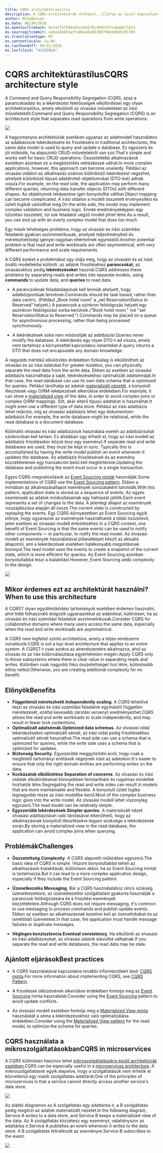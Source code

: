 ```yaml
---
title: CQRS architektúrastílus
description: A CQRS-architektúrák előnyeit, illetve az azzal kapcsolatos problémákat és az ajánlott eljárásokat ismerteti
author: MikeWasson
ms.date: 08/30/2018
ms.openlocfilehash: ba7af25f940a01e184279c4665f8fce8ebb71b23
ms.sourcegitcommit: ae8a1de6f4af7a89a66a8339879843d945201f85
ms.translationtype: MT
ms.contentlocale: hu-HU
ms.lasthandoff: 08/31/2018
ms.locfileid: "43325924"
---
```

# <a name="cqrs-architecture-style"></a><span data-ttu-id="568c1-103">CQRS architektúrastílus</span><span class="sxs-lookup"><span data-stu-id="568c1-103">CQRS architecture style</span></span>

<span data-ttu-id="568c1-104">A Command and Query Responsibility Segregation (CQRS, azaz a parancskiadási és a lekérdezési felelősségek elkülönítése) egy olyan architektúrastílus, amely elkülöníti az olvasási műveleteket az írási műveletektől.</span><span class="sxs-lookup"><span data-stu-id="568c1-104">Command and Query Responsibility Segregation (CQRS) is an architecture style that separates read operations from write operations.</span></span> 

![](./images/cqrs-logical.svg)

<span data-ttu-id="568c1-105">A hagyományos architektúrák esetében ugyanaz az adatmodell használatos az adatbázisok lekérdezésére és frissítésére.</span><span class="sxs-lookup"><span data-stu-id="568c1-105">In traditional architectures, the same data model is used to query and update a database.</span></span> <span data-ttu-id="568c1-106">Ez egyszerű és jól működik, ha alapszintű CRUD-műveletekről van szó.</span><span class="sxs-lookup"><span data-stu-id="568c1-106">That's simple and works well for basic CRUD operations.</span></span> <span data-ttu-id="568c1-107">Összetettebb alkalmazások esetében azonban ez a megközelítés nehézkessé válhat.</span><span class="sxs-lookup"><span data-stu-id="568c1-107">In more complex applications, however, this approach can become unwieldy.</span></span> <span data-ttu-id="568c1-108">Például az olvasási oldalon az alkalmazás számos különböző lekérdezést végezhet, amelyek különböző típusú adatátviteli objektumokat (DTO-kat) adnak vissza.</span><span class="sxs-lookup"><span data-stu-id="568c1-108">For example, on the read side, the application may perform many different queries, returning data transfer objects (DTOs) with different shapes.</span></span> <span data-ttu-id="568c1-109">Az objektumok leképezése igen bonyolulttá válthat.</span><span class="sxs-lookup"><span data-stu-id="568c1-109">Object mapping can become complicated.</span></span> <span data-ttu-id="568c1-110">A írási oldalon a modell összetett érvényesítési és üzleti logikát valósíthat meg.</span><span class="sxs-lookup"><span data-stu-id="568c1-110">On the write side, the model may implement complex validation and business logic.</span></span> <span data-ttu-id="568c1-111">Ennek eredményeképpen egy túlzottan összetett, túl sok feladatot végző modell jöhet létre.</span><span class="sxs-lookup"><span data-stu-id="568c1-111">As a result, you can end up with an overly complex model that does too much.</span></span>

<span data-ttu-id="568c1-112">Egy másik lehetséges probléma, hogy az olvasási és írási számítási feladatok gyakran aszimmetrikusak, amelyek teljesítménybeli és méretezhetőségi igényei nagyban eltérhetnek egymástól.</span><span class="sxs-lookup"><span data-stu-id="568c1-112">Another potential problem is that read and write workloads are often asymmetrical, with very different performance and scale requirements.</span></span> 

<span data-ttu-id="568c1-113">A CQRS ezeket a problémákat úgy oldja meg, hogy az olvasást és az írást önálló modellekbe különíti: az adatok frissítéséhez **parancsokat**, az olvasásukhoz pedig **lekérdezéseket** használ.</span><span class="sxs-lookup"><span data-stu-id="568c1-113">CQRS addresses these problems by separating reads and writes into separate models, using **commands** to update data, and **queries** to read data.</span></span>

- <span data-ttu-id="568c1-114">A parancsoknak feladatalapúnak kell lenniük ahelyett, hogy adatközpontúak lennének.</span><span class="sxs-lookup"><span data-stu-id="568c1-114">Commands should be task based, rather than data centric.</span></span> <span data-ttu-id="568c1-115">(Például „Book hotel room” a „set ReservationStatus to Reserved” helyett.) A parancsok a szinkron feldolgozás helyett egy aszinkron feldolgozási sorba kerülnek.</span><span class="sxs-lookup"><span data-stu-id="568c1-115">("Book hotel room," not "set ReservationStatus to Reserved.") Commands may be placed on a queue for asynchronous processing, rather than being processed synchronously.</span></span>

- <span data-ttu-id="568c1-116">A lekérdezések soha nem módosítják az adatbázist.</span><span class="sxs-lookup"><span data-stu-id="568c1-116">Queries never modify the database.</span></span> <span data-ttu-id="568c1-117">A lekérdezés egy olyan DTO-t ad vissza, amely nem tartalmaz a környezettel kapcsolatos ismerteket.</span><span class="sxs-lookup"><span data-stu-id="568c1-117">A query returns a DTO that does not encapsulate any domain knowledge.</span></span>

<span data-ttu-id="568c1-118">A nagyobb mértékű elkülönítés érdekében fizikailag is elkülönítheti az olvasási és az írási adatokat.</span><span class="sxs-lookup"><span data-stu-id="568c1-118">For greater isolation, you can physically separate the read data from the write data.</span></span> <span data-ttu-id="568c1-119">Ebben az esetben az olvasási adatbázis használhatja a saját, lekérdezésekhez optimalizált adatsémáját.</span><span class="sxs-lookup"><span data-stu-id="568c1-119">In that case, the read database can use its own data schema that is optimized for queries.</span></span> <span data-ttu-id="568c1-120">Például tárolhatja az adatok [materializált nézetét][materialized-view], a bonyolult illesztések vagy O/RM-leképezések elkerülése érdekében.</span><span class="sxs-lookup"><span data-stu-id="568c1-120">For example, it can store a [materialized view][materialized-view] of the data, in order to avoid complex joins or complex O/RM mappings.</span></span> <span data-ttu-id="568c1-121">Sőt, akár eltérő típusú adattárat is használhat.</span><span class="sxs-lookup"><span data-stu-id="568c1-121">It might even use a different type of data store.</span></span> <span data-ttu-id="568c1-122">Például az írási adatbázis lehet relációs, míg az olvasási adatbázis lehet egy dokumentum-adatbázis.</span><span class="sxs-lookup"><span data-stu-id="568c1-122">For example, the write database might be relational, while the read database is a document database.</span></span>

<span data-ttu-id="568c1-123">Különálló olvasási és írási adatbázisok használata esetén az adatbázisokat szinkronban kell tartani. Ez általában úgy érhető el, hogy az írási modell az adatbázis frissítésekor közzé tesz egy eseményt.</span><span class="sxs-lookup"><span data-stu-id="568c1-123">If separate read and write databases are used, they must be kept in sync. Typically this is accomplished by  having the write model publish an event whenever it updates the database.</span></span> <span data-ttu-id="568c1-124">Az adatbázis frissítésének és az esemény közzétételének egy tranzakción belül kell megtörténnie.</span><span class="sxs-lookup"><span data-stu-id="568c1-124">Updating the database and publishing the event must occur in a single transaction.</span></span> 

<span data-ttu-id="568c1-125">Egyes CQRS-megvalósítások az [Event Sourcing mintát][event-sourcing] használják.</span><span class="sxs-lookup"><span data-stu-id="568c1-125">Some implementations of CQRS use the [Event Sourcing pattern][event-sourcing].</span></span> <span data-ttu-id="568c1-126">Ebben a mintában az alkalmazásállapot események sorozataként tárolódik.</span><span class="sxs-lookup"><span data-stu-id="568c1-126">With this pattern, application state is stored as a sequence of events.</span></span> <span data-ttu-id="568c1-127">Az egyes események az adatok módosításainak egy halmazát jelölik.</span><span class="sxs-lookup"><span data-stu-id="568c1-127">Each event represents a set of changes to the data.</span></span> <span data-ttu-id="568c1-128">A jelenlegi állapot az események visszajátszása alapján áll össze.</span><span class="sxs-lookup"><span data-stu-id="568c1-128">The current state is constructed by replaying the events.</span></span> <span data-ttu-id="568c1-129">Egy CQRS-környezetben az Event Sourcing egyik előnye, hogy ugyanazok az események használhatók a többi összetevő, jelen esetben az olvasási modell értesítéséhez.</span><span class="sxs-lookup"><span data-stu-id="568c1-129">In a CQRS context, one benefit of Event Sourcing is that the same events can be used to notify other components &mdash; in particular, to notify the read model.</span></span> <span data-ttu-id="568c1-130">Az olvasási modell az események használatával pillanatképet készít az aktuális állapotról, ami a lekérdezések esetében hatékonyabb megoldásnak bizonyul.</span><span class="sxs-lookup"><span data-stu-id="568c1-130">The read model uses the events to create a snapshot of the current state, which is more efficient for queries.</span></span> <span data-ttu-id="568c1-131">Az Event Sourcing azonban bonyolultabbá teszi a kialakítást.</span><span class="sxs-lookup"><span data-stu-id="568c1-131">However, Event Sourcing adds complexity to the design.</span></span>

![](./images/cqrs-events.svg)

## <a name="when-to-use-this-architecture"></a><span data-ttu-id="568c1-132">Mikor érdemes ezt az architektúrát használni?</span><span class="sxs-lookup"><span data-stu-id="568c1-132">When to use this architecture</span></span>

<span data-ttu-id="568c1-133">A CQRST olyan együttműködési tartományok esetében érdemes használni, ahol több felhasználó dolgozik ugyanazokkal az adatokkal, különösen, ha az olvasási és írási számítási feladatok aszimmetrikusak.</span><span class="sxs-lookup"><span data-stu-id="568c1-133">Consider CQRS for collaborative domains where many users access the same data, especially when the read and write workloads are asymmetrical.</span></span>

<span data-ttu-id="568c1-134">A CQRS nem legfelső szintű architektúra, amely a teljes rendszerre vonatkozik.</span><span class="sxs-lookup"><span data-stu-id="568c1-134">CQRS is not a top-level architecture that applies to an entire system.</span></span> <span data-ttu-id="568c1-135">A CQRST-t csak azokra az alrendszerekre alkalmazza, ahol az olvasás és az írás különválasztása egyértelműen megéri.</span><span class="sxs-lookup"><span data-stu-id="568c1-135">Apply CQRS only to those subsystems where there is clear value in separating reads and writes.</span></span> <span data-ttu-id="568c1-136">Különben csak nagyobb fokú összetettséget hoz létre, különösebb előny nélkül.</span><span class="sxs-lookup"><span data-stu-id="568c1-136">Otherwise, you are creating additional complexity for no benefit.</span></span>

## <a name="benefits"></a><span data-ttu-id="568c1-137">Előnyök</span><span class="sxs-lookup"><span data-stu-id="568c1-137">Benefits</span></span>

- <span data-ttu-id="568c1-138">**Függetlenül méretezhető**.</span><span class="sxs-lookup"><span data-stu-id="568c1-138">**Independently scaling**.</span></span> <span data-ttu-id="568c1-139">A CQRS lehetővé teszi az olvasási és írási számítási feladatok egymástól független méretezését, ezáltal kevesebb zárolási versenyt eredményezhet.</span><span class="sxs-lookup"><span data-stu-id="568c1-139">CQRS allows the read and write workloads to scale independently, and may result in fewer lock contentions.</span></span>
- <span data-ttu-id="568c1-140">**Optimalizált adatsémák.**</span><span class="sxs-lookup"><span data-stu-id="568c1-140">**Optimized data schemas.**</span></span>  <span data-ttu-id="568c1-141">Az olvasási oldal lekérdezésekre optimalizált sémát, az írási oldal pedig frissítésekhez optimalizált sémát használhat.</span><span class="sxs-lookup"><span data-stu-id="568c1-141">The read side can use a schema that is optimized for queries, while the write side uses a schema that is optimized for updates.</span></span>  
- <span data-ttu-id="568c1-142">**Biztonság**.</span><span class="sxs-lookup"><span data-stu-id="568c1-142">**Security**.</span></span> <span data-ttu-id="568c1-143">Egyszerűbb meggyőződni arról, hogy csak a megfelelő tartományi entitások végeznek írást az adatokon.</span><span class="sxs-lookup"><span data-stu-id="568c1-143">It's easier to ensure that only the right domain entities are performing writes on the data.</span></span>
- <span data-ttu-id="568c1-144">**Kockázatok elkülönítése**.</span><span class="sxs-lookup"><span data-stu-id="568c1-144">**Separation of concerns**.</span></span> <span data-ttu-id="568c1-145">Az olvasási és írási oldalak elkülönítésével könnyebben fenntartható és rugalmas modellek hozhatók létre.</span><span class="sxs-lookup"><span data-stu-id="568c1-145">Segregating the read and write sides can result in models that are more maintainable and flexible.</span></span> <span data-ttu-id="568c1-146">A bonyolult üzleti logika legnagyobb része az írási modellbe kerül.</span><span class="sxs-lookup"><span data-stu-id="568c1-146">Most of the complex business logic goes into the write model.</span></span> <span data-ttu-id="568c1-147">Az olvasási modell lehet viszonylag egyszerű.</span><span class="sxs-lookup"><span data-stu-id="568c1-147">The read model can be relatively simple.</span></span>
- <span data-ttu-id="568c1-148">**Egyszerűbb lekérdezések**.</span><span class="sxs-lookup"><span data-stu-id="568c1-148">**Simpler queries**.</span></span> <span data-ttu-id="568c1-149">A materializált nézet olvasási adatbázisban való tárolásával elkerülhető, hogy az alkalmazásnak bonyolult illesztésekre legyen szüksége a lekérdezések során.</span><span class="sxs-lookup"><span data-stu-id="568c1-149">By storing a materialized view in the read database, the application can avoid complex joins when querying.</span></span>

## <a name="challenges"></a><span data-ttu-id="568c1-150">Problémák</span><span class="sxs-lookup"><span data-stu-id="568c1-150">Challenges</span></span>

- <span data-ttu-id="568c1-151">**Összetettség**.</span><span class="sxs-lookup"><span data-stu-id="568c1-151">**Complexity**.</span></span> <span data-ttu-id="568c1-152">A CQRS alapvető működése egyszerű.</span><span class="sxs-lookup"><span data-stu-id="568c1-152">The basic idea of CQRS is simple.</span></span> <span data-ttu-id="568c1-153">Viszont bonyolultabbá teheti az alkalmazások kialakítását, különösen akkor, ha az Event Sourcing mintát is tartalmazza.</span><span class="sxs-lookup"><span data-stu-id="568c1-153">But it can lead to a more complex application design, especially if they include the Event Sourcing pattern.</span></span>

- <span data-ttu-id="568c1-154">**Üzenetkezelés**.</span><span class="sxs-lookup"><span data-stu-id="568c1-154">**Messaging**.</span></span> <span data-ttu-id="568c1-155">Bár a CQRS használatához nincs szükség üzenetkezelésre, az üzenetkezelési szolgáltatást gyakorta használják a parancsok feldolgozására és a frissítési események közzétételére.</span><span class="sxs-lookup"><span data-stu-id="568c1-155">Although CQRS does not require messaging, it's common to use messaging to process commands and publish update events.</span></span> <span data-ttu-id="568c1-156">Ebben az esetben az alkalmazásnak kezelnie kell az üzenethibákat és az ismétlődő üzeneteket.</span><span class="sxs-lookup"><span data-stu-id="568c1-156">In that case, the application must handle message failures or duplicate messages.</span></span> 

- <span data-ttu-id="568c1-157">**Végleges konzisztencia**.</span><span class="sxs-lookup"><span data-stu-id="568c1-157">**Eventual consistency**.</span></span> <span data-ttu-id="568c1-158">Ha elkülöníti az olvasási és írási adatbázisokat, az olvasási adatok elavulttá válhatnak.</span><span class="sxs-lookup"><span data-stu-id="568c1-158">If you separate the read and write databases, the read data may be stale.</span></span> 

## <a name="best-practices"></a><span data-ttu-id="568c1-159">Ajánlott eljárások</span><span class="sxs-lookup"><span data-stu-id="568c1-159">Best practices</span></span>

- <span data-ttu-id="568c1-160">A CQRS használatával kapcsolatos további információkért lásd: [CQRS minta][cqrs-pattern].</span><span class="sxs-lookup"><span data-stu-id="568c1-160">For more information about implementing CQRS, see [CQRS Pattern][cqrs-pattern].</span></span>

- <span data-ttu-id="568c1-161">A frissítések ütközésének elkerülése érdekében fontolja meg az [Event Sourcing][event-sourcing] minta használatát.</span><span class="sxs-lookup"><span data-stu-id="568c1-161">Consider using the [Event Sourcing][event-sourcing] pattern to avoid update conflicts.</span></span>

- <span data-ttu-id="568c1-162">Az olvasási modell esetében fontolja meg a [Materialized View minta][materialized-view] használatát a séma a lekérdezésekhez való optimalizálása érdekében.</span><span class="sxs-lookup"><span data-stu-id="568c1-162">Consider using the [Materialized View pattern][materialized-view] for the read model, to optimize the schema for queries.</span></span>

## <a name="cqrs-in-microservices"></a><span data-ttu-id="568c1-163">CQRS használata a mikroszolgáltatásokban</span><span class="sxs-lookup"><span data-stu-id="568c1-163">CQRS in microservices</span></span>

<span data-ttu-id="568c1-164">A CQRS különösen hasznos lehet [mikroszolgáltatásokra épülő architektúrák esetében][microservices].</span><span class="sxs-lookup"><span data-stu-id="568c1-164">CQRS can be especially useful in a [microservices architecture][microservices].</span></span> <span data-ttu-id="568c1-165">A mikroszolgáltatások egyik alapelve, hogy a szolgáltatások nem érhetik el közvetlenül egy másik szolgáltatás adattárát.</span><span class="sxs-lookup"><span data-stu-id="568c1-165">One of the principles of microservices is that a service cannot directly access another service's data store.</span></span>

![](./images/cqrs-microservices-wrong.png)

<span data-ttu-id="568c1-166">Az alábbi diagramon az A szolgáltatás egy adattárba ír, a B szolgáltatás pedig megőrzi az adatok materializált nézetét.</span><span class="sxs-lookup"><span data-stu-id="568c1-166">In the following diagram, Service A writes to a data store, and Service B keeps a materialized view of the data.</span></span> <span data-ttu-id="568c1-167">Az A szolgáltatás közzétesz egy eseményt, valahányszor az adattárba ír.</span><span class="sxs-lookup"><span data-stu-id="568c1-167">Service A publishes an event whenever it writes to the data store.</span></span> <span data-ttu-id="568c1-168">A B szolgáltatás feliratkozik az eseményre.</span><span class="sxs-lookup"><span data-stu-id="568c1-168">Service B subscribes to the event.</span></span>

![](./images/cqrs-microservices-right.png)


<!-- links -->

[cqrs-pattern]: ../../patterns/cqrs.md
[event-sourcing]: ../../patterns/event-sourcing.md
[materialized-view]: ../../patterns/materialized-view.md
[microservices]: ./microservices.md
